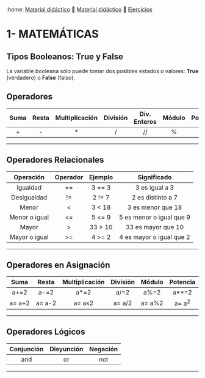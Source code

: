
:home: [Material didáctico](../indice.md) :book: [Material didáctico](/documentation/indice.md) :pencil: [Ejercicios](/tests/indicetests.md)




# 1- MATEMÁTICAS

## Tipos Booleanos: True y False

La variable booleana sólo puede tomar dos posibles estados o valores: **True** (verdadero) o **False** (falso).
## Operadores

| Suma | Resta | Multiplicación | División | Div. Enteros | Módulo | Potencia |
| :--: | :--: | :--: | :--: | :--: | :--: | :--: |
| + | - | * | / | // | % | ** |

---
## Operadores Relacionales

| Operación| Operador| Ejemplo| Significado |
| :--: | :--: | :--: | :--: |
| Igualdad | == | 3 == 3 | 3 es igual a 3 |
| Desigualdad | != | 2 != 7| 2 es distinto a 7 |
| Menor	|<	|3 < 18	| 3 es menor que 18 |
| Menor o igual | <= | 5 <= 9 | 5 es menor o igual que 9 |
| Mayor | > | 33 > 10 | 33 es mayor que 10 |
| Mayor o igual | >= | 4 >= 2 | 4 es mayor o igual que 2 |


---
## Operadores en Asignación

| Suma | Resta | Multiplicación | División | Módulo | Potencia |
| :--: | :--: | :--: | :--: | :--: | :--: |
| a+=2 | a-=2 | a*=2 | a/=2 | a%=2 | a**=2 |
| a= a+2 | a= a-2 | a= ax2 | a= a/2 | a= a%2 | a= a<sup>2</sup> |
---

## Operadores Lógicos

| Conjunción | Disyunción | Negación | 
| :--: | :--: | :--: |
| and | or | not |
---
  

